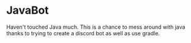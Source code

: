 JavaBot
=======

Haven't touched Java much. This is a chance to mess around with java thanks to trying to create a discord bot as well as use gradle.
